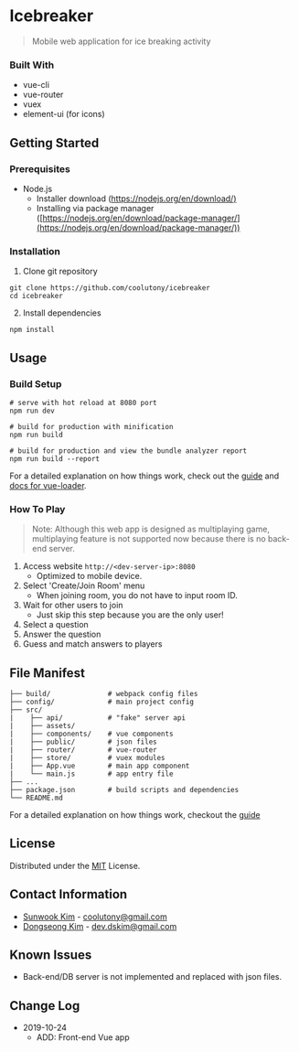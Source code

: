# Icebreaker
> Mobile web application for ice breaking activity

### Built With
- vue-cli
- vue-router
- vuex
- element-ui (for icons)

## Getting Started

### Prerequisites
-  Node.js
	- Installer download ([https://nodejs.org/en/download/)](https://nodejs.org/en/download/)
	- Installing via package manager ([https://nodejs.org/en/download/package-manager/](https://nodejs.org/en/download/package-manager/))

### Installation
1. Clone git repository
```
git clone https://github.com/coolutony/icebreaker
cd icebreaker
```

2. Install dependencies
```
npm install
```

## Usage
### Build Setup
```
# serve with hot reload at 8080 port
npm run dev

# build for production with minification
npm run build

# build for production and view the bundle analyzer report
npm run build --report
```
For a detailed explanation on how things work, check out the [guide](http://vuejs-templates.github.io/webpack/) and [docs for vue-loader](http://vuejs.github.io/vue-loader).

### How To Play
> Note: Although this web app is designed as multiplaying game, multiplaying feature is not supported now because there is no back-end server.
1. Access website `http://<dev-server-ip>:8080`
	- Optimized to mobile device.
3. Select 'Create/Join Room' menu
	- When joining room, you do not have to input room ID.
4. Wait for other users to join
	- Just skip this step because you are the only user!
5. Select a question
6. Answer the question
7. Guess and match answers to players
## File Manifest
```
├── build/              # webpack config files
├── config/             # main project config
├── src/
|    ├── api/           # "fake" server api
|    ├── assets/
|    ├── components/    # vue components
|    ├── public/        # json files
|    ├── router/        # vue-router
|    ├── store/         # vuex modules
|    ├── App.vue        # main app component
|    └── main.js        # app entry file
├── ...
├── package.json        # build scripts and dependencies
└── README.md
```
For a detailed explanation on how things work, checkout the [guide](https://vuejs-templates.github.io/webpack/)

## License
Distributed under the [MIT](http://opensource.org/licenses/MIT) License.

## Contact Information
- [Sunwook Kim](https://github.com/coolutony) - [coolutony@gmail.com](mailto:coolutony@gmail.com)
- [Dongseong Kim](https://github.com/magicaquartet) - [dev.dskim@gmail.com](mailto:dev.dskim@gmail.com)

## Known Issues
- Back-end/DB server is not implemented and replaced with json files.

## Change Log
- 2019-10-24
	- ADD: Front-end Vue app

